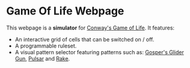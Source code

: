 # Game Of Life Webpage
This webpage is a **simulator** for [Conway's Game of Life](https://en.wikipedia.org/wiki/Conway%27s_Game_of_Life).
It features:
- An interactive grid of cells that can be switched on / off.
- A programmable ruleset.
- A visual pattern selector featuring patterns such as: [Gosper's Glider Gun](https://conwaylife.com/wiki/Gosper_glider_gun), [Pulsar](https://conwaylife.com/wiki/Pulsar) and [Rake](https://conwaylife.com/wiki/Backrake_1).
